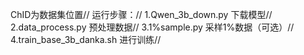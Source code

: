ChID为数据集位置//
运行步骤：//
1.Qwen_3b_down.py 下载模型//
2.data_process.py 预处理数据//
3.1%sample.py 采样1%数据（可选）//
4.train_base_3b_danka.sh 进行训练//
